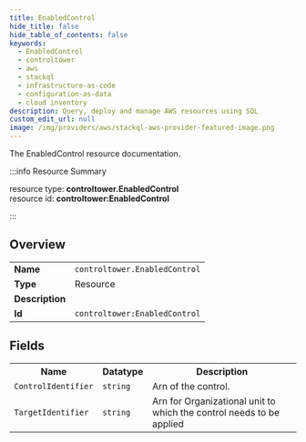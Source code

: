 ```yaml
---
title: EnabledControl
hide_title: false
hide_table_of_contents: false
keywords:
  - EnabledControl
  - controltower
  - aws
  - stackql
  - infrastructure-as-code
  - configuration-as-data
  - cloud inventory
description: Query, deploy and manage AWS resources using SQL
custom_edit_url: null
image: /img/providers/aws/stackql-aws-provider-featured-image.png
---
```

The EnabledControl resource documentation.

:::info Resource Summary

<div class="row">
<div class="providerDocColumn">
<span>resource type:&nbsp;<b>controltower.EnabledControl</b></span><br />
<span>resource id:&nbsp;<b>controltower:EnabledControl</b></span><br />
</div>
</div>

:::

## Overview
<table><tbody>
<tr><td><b>Name</b></td><td><code>controltower.EnabledControl</code></td></tr>
<tr><td><b>Type</b></td><td>Resource</td></tr>
<tr><td><b>Description</b></td><td></td></tr>
<tr><td><b>Id</b></td><td><code>controltower:EnabledControl</code></td></tr>
</tbody></table>

## Fields
<table><tbody>
<tr><th>Name</th><th>Datatype</th><th>Description</th></tr>
<tr><td><code>ControlIdentifier</code></td><td><code>string</code></td><td>Arn of the control.</td></tr><tr><td><code>TargetIdentifier</code></td><td><code>string</code></td><td>Arn for Organizational unit to which the control needs to be applied</td></tr>
</tbody></table>